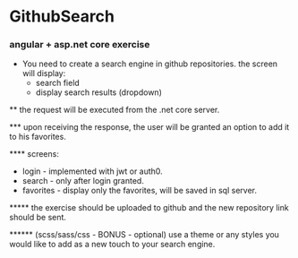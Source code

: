 # GithubSearch

### angular + asp.net core exercise ###

* You need to create a search engine in github repositories.
the screen will display:
  - search field
  - display search results (dropdown)

** the request will be executed from the .net core server.

*** upon receiving the response, the user will be granted an option to add it to his favorites.

**** screens:
  - login - implemented with jwt or auth0.
  - search - only after login granted.
  - favorites - display only the favorites, will be saved in sql server.

***** the exercise should be uploaded to github and the new repository link should be sent.

****** (scss/sass/css - BONUS - optional) use a theme or any styles you would like to add as a new touch to your search engine.
